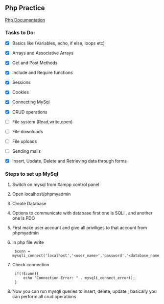 ## Php Practice

[Php Documentation](https://www.php.net/manual/en/index.php "Documentation of Php")

### Tasks to Do:
- [x] Basics like (Variables, echo, if else, loops etc)
- [x] Arrays and Associative Arrays
- [x] Get and Post Methods
- [x] Include and Require functions
- [x] Sessions
- [x] Cookies
- [x] Connecting MySql
- [x] CRUD operations
- [ ] File system (Read,write,open)
- [ ] File downloads
- [ ] File uploads
- [ ] Sending mails
- [x] Insert, Update, Delete and Retrieving data through forms


### Steps to set up MySql

1. Switch on mysql from Xampp control panel
2. Open localhost/phpmyadmin
3. Create Database
4. Options to communicate with database first one is SQLi , and another one is PDO
5. First make user account and give all priviliges to that account from phpmyadmin
6. In php file write
 
		$conn = mysqli_connect('localhost','<user_name>','password','<database_name>'); 

7. Check connection


		if(!$conn){
			echo "Connection Error: " . mysqli_connect_error();
		}

8. Now you can run mysqli queries to insert, delete, update , basically you can perform all crud operations
